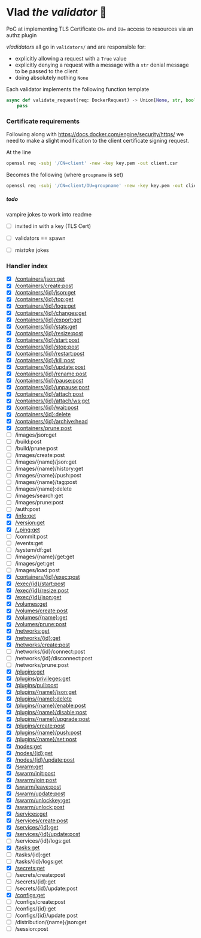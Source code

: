 # Vlad *the validator* 🧛

PoC at implementing TLS Certificate `CN=` and `OU=` access to resources via an authz plugin


*vladidators* all go in `validators/` and are responsible for:

- explicitly allowing a request with a `True` value
- explicitly denying a request with a message with a `str` denial message to be passed to the client
- doing absolutely nothing `None`


Each validator implements the following function template
```python
async def validate_request(req: DockerRequest) -> Union[None, str, bool]:
    pass
```


### Certificate requirements

Following along with <https://docs.docker.com/engine/security/https/> we need to make a slight modification to the client certificate signing request.

At the line
```bash
openssl req -subj '/CN=client' -new -key key.pem -out client.csr
```

Becomes the following (where `groupname` is set)

```bash
openssl req -subj '/CN=client/OU=groupname' -new -key key.pem -out client.csr
```


##### todo
vampire jokes to work into readme

- [ ] invited in with a key (TLS Cert)
- [ ] validators == spawn
- [ ] mi*stake* jokes


### Handler index

- [x] [/containers/json:get](vlad/validators/containers.py)
- [x] [/containers/create:post](vlad/validators/containers.py)
- [x] [/containers/{id}/json:get](vlad/validators/containers.py)
- [x] [/containers/{id}/top:get](vlad/validators/containers.py)
- [x] [/containers/{id}/logs:get](vlad/validators/containers.py)
- [x] [/containers/{id}/changes:get](vlad/validators/containers.py)
- [x] [/containers/{id}/export:get](vlad/validators/containers.py)
- [x] [/containers/{id}/stats:get](vlad/validators/containers.py)
- [x] [/containers/{id}/resize:post](vlad/validators/containers.py)
- [x] [/containers/{id}/start:post](vlad/validators/containers.py)
- [x] [/containers/{id}/stop:post](vlad/validators/containers.py)
- [x] [/containers/{id}/restart:post](vlad/validators/containers.py)
- [x] [/containers/{id}/kill:post](vlad/validators/containers.py)
- [x] [/containers/{id}/update:post](vlad/validators/containers.py)
- [x] [/containers/{id}/rename:post](vlad/validators/containers.py)
- [x] [/containers/{id}/pause:post](vlad/validators/containers.py)
- [x] [/containers/{id}/unpause:post](vlad/validators/containers.py)
- [x] [/containers/{id}/attach:post](vlad/validators/containers.py)
- [x] [/containers/{id}/attach/ws:get](vlad/validators/containers.py)
- [x] [/containers/{id}/wait:post](vlad/validators/containers.py)
- [x] [/containers/{id}:delete](vlad/validators/containers.py)
- [x] [/containers/{id}/archive:head](vlad/validators/containers.py)
- [x] [/containers/prune:post](vlad/validators/containers.py)
- [ ] /images/json:get
- [ ] /build:post
- [ ] /build/prune:post
- [ ] /images/create:post
- [ ] /images/{name}/json:get
- [ ] /images/{name}/history:get
- [ ] /images/{name}/push:post
- [ ] /images/{name}/tag:post
- [ ] /images/{name}:delete
- [ ] /images/search:get
- [ ] /images/prune:post
- [ ] /auth:post
- [x] [/info:get](vlad/validators/info.py)
- [x] [/version:get](vlad/validators/version.py)
- [x] [/_ping:get](vlad/validators/ping.py)
- [ ] /commit:post
- [ ] /events:get
- [ ] /system/df:get
- [ ] /images/{name}/get:get
- [ ] /images/get:get
- [ ] /images/load:post
- [x] [/containers/{id}/exec:post](vlad/validators/containers.py)
- [x] [/exec/{id}/start:post](vlad/validators/exec.py)
- [x] [/exec/{id}/resize:post](vlad/validators/exec.py)
- [x] [/exec/{id}/json:get](vlad/validators/exec.py)
- [x] [/volumes:get](vlad/validators/volumes.py)
- [x] [/volumes/create:post](vlad/validators/volumes_create.py)
- [x] [/volumes/{name}:get](vlad/validators/volumes_OU_get.py)
- [x] [/volumes/prune:post](vlad/validators/volumes_prune.py)
- [x] [/networks:get](vlad/validators/networks.py)
- [x] [/networks/{id}:get](vlad/validators/networks_OU_get.py)
- [x] [/networks/create:post](vlad/validators/networks_create.py)
- [ ] /networks/{id}/connect:post
- [ ] /networks/{id}/disconnect:post
- [ ] /networks/prune:post
- [x] [/plugins:get](vlad/validators/plugins.py)
- [x] [/plugins/privileges:get](vlad/validators/plugins.py)
- [x] [/plugins/pull:post](vlad/validators/plugins.py)
- [x] [/plugins/{name}/json:get](vlad/validators/plugins.py)
- [x] [/plugins/{name}:delete](vlad/validators/plugins.py)
- [x] [/plugins/{name}/enable:post](vlad/validators/plugins.py)
- [x] [/plugins/{name}/disable:post](vlad/validators/plugins.py)
- [x] [/plugins/{name}/upgrade:post](vlad/validators/plugins.py)
- [x] [/plugins/create:post](vlad/validators/plugins.py)
- [x] [/plugins/{name}/push:post](vlad/validators/plugins.py)
- [x] [/plugins/{name}/set:post](vlad/validators/plugins.py)
- [x] [/nodes:get](vlad/validators/nodes.py)
- [x] [/nodes/{id}:get](vlad/validators/nodes_get.py)
- [x] [/nodes/{id}/update:post](vlad/validators/nodes_update.py)
- [x] [/swarm:get](vlad/validators/swarm.py)
- [x] [/swarm/init:post](vlad/validators/swarm.py)
- [x] [/swarm/join:post](vlad/validators/swarm.py)
- [x] [/swarm/leave:post](vlad/validators/swarm.py)
- [x] [/swarm/update:post](vlad/validators/swarm.py)
- [x] [/swarm/unlockkey:get](vlad/validators/swarm.py)
- [x] [/swarm/unlock:post](vlad/validators/swarm.py)
- [x] [/services:get](vlad/validators/services.py)
- [x] [/services/create:post](vlad/validators/services_create.py)
- [x] [/services/{id}:get](vlad/validators/services_OU_get.py)
- [x] [/services/{id}/update:post](vlad/validators/services_OU_update.py)
- [ ] /services/{id}/logs:get
- [x] [/tasks:get](vlad/validators/tasks.py)
- [ ] /tasks/{id}:get
- [ ] /tasks/{id}/logs:get
- [x] [/secrets:get](vlad/validators/secrets.py)
- [ ] /secrets/create:post
- [ ] /secrets/{id}:get
- [ ] /secrets/{id}/update:post
- [x] [/configs:get](vlad/validators/configs.py)
- [ ] /configs/create:post
- [ ] /configs/{id}:get
- [ ] /configs/{id}/update:post
- [ ] /distribution/{name}/json:get
- [ ] /session:post
